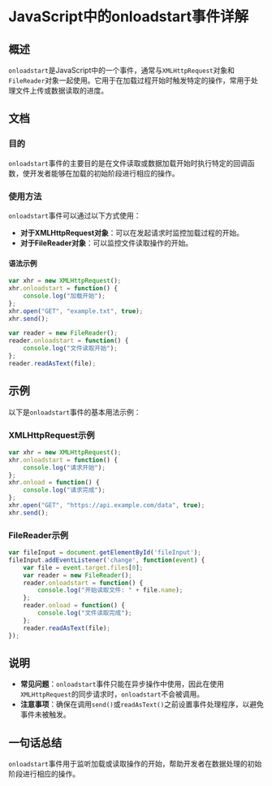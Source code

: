 <!--
Meta Description: # JavaScript中的onloadstart事件详解 ## 概述 `onloadstart`是JavaScript中的一个事件，通常与`XMLHttpRequest`对象和`FileReader`对象一起使用。它用于在加载过程开始时触发特定的操作，常用于处理文件上传或数据读取的进度。 ## 文...
Meta Keywords: onloadstart, xhr, function, reader, var
-->

# JavaScript中的onloadstart事件详解

## 概述
`onloadstart`是JavaScript中的一个事件，通常与`XMLHttpRequest`对象和`FileReader`对象一起使用。它用于在加载过程开始时触发特定的操作，常用于处理文件上传或数据读取的进度。

## 文档
### 目的
`onloadstart`事件的主要目的是在文件读取或数据加载开始时执行特定的回调函数，使开发者能够在加载的初始阶段进行相应的操作。

### 使用方法
`onloadstart`事件可以通过以下方式使用：

- **对于XMLHttpRequest对象**：可以在发起请求时监控加载过程的开始。
- **对于FileReader对象**：可以监控文件读取操作的开始。

#### 语法示例
```javascript
var xhr = new XMLHttpRequest();
xhr.onloadstart = function() {
    console.log("加载开始");
};
xhr.open("GET", "example.txt", true);
xhr.send();

var reader = new FileReader();
reader.onloadstart = function() {
    console.log("文件读取开始");
};
reader.readAsText(file);
```

## 示例
以下是`onloadstart`事件的基本用法示例：

### XMLHttpRequest示例
```javascript
var xhr = new XMLHttpRequest();
xhr.onloadstart = function() {
    console.log("请求开始");
};
xhr.onload = function() {
    console.log("请求完成");
};
xhr.open("GET", "https://api.example.com/data", true);
xhr.send();
```

### FileReader示例
```javascript
var fileInput = document.getElementById('fileInput');
fileInput.addEventListener('change', function(event) {
    var file = event.target.files[0];
    var reader = new FileReader();
    reader.onloadstart = function() {
        console.log("开始读取文件: " + file.name);
    };
    reader.onload = function() {
        console.log("文件读取完成");
    };
    reader.readAsText(file);
});
```

## 说明
- **常见问题**：`onloadstart`事件只能在异步操作中使用，因此在使用`XMLHttpRequest`的同步请求时，`onloadstart`不会被调用。
- **注意事项**：确保在调用`send()`或`readAsText()`之前设置事件处理程序，以避免事件未被触发。

## 一句话总结
`onloadstart`事件用于监听加载或读取操作的开始，帮助开发者在数据处理的初始阶段进行相应的操作。